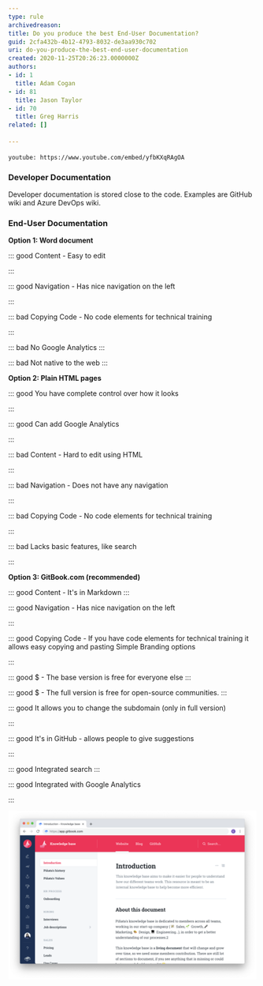 ```yaml
---
type: rule
archivedreason: 
title: Do you produce the best End-User Documentation?
guid: 2cfa432b-4b12-4793-8032-de3aa930c702
uri: do-you-produce-the-best-end-user-documentation
created: 2020-11-25T20:26:23.0000000Z
authors:
- id: 1
  title: Adam Cogan
- id: 81
  title: Jason Taylor
- id: 70
  title: Greg Harris
related: []

---
```


`youtube: https://www.youtube.com/embed/yfbKXqRAgOA`
 


<!--endintro-->

### Developer Documentation


Developer documentation is stored close to the code. Examples are GitHub wiki and Azure DevOps wiki.

### End-User Documentation


**Option 1: Word document**


::: good
Content - Easy to edit

:::



::: good
Navigation - Has nice navigation on the left

:::



::: bad
Copying Code - No code elements for technical training

:::



::: bad
No Google Analytics
:::



::: bad
Not native to the web
:::




**Option 2: Plain HTML pages**


::: good
You have complete control over how it looks

:::



::: good
Can add Google Analytics

:::



::: bad
Content - Hard to edit using HTML

:::



::: bad
Navigation - Does not have any navigation

:::



::: bad
Copying Code - No code elements for technical training

:::



::: bad
Lacks basic features, like search

:::




**Option 3: GitBook.com (recommended)**




::: good
Content - It's in Markdown
:::



::: good
Navigation - Has nice navigation on the left

:::



::: good
Copying Code - If you have code elements for technical training it allows easy copying and pasting
Simple Branding options

:::



::: good
$ - The base version is free for everyone else
:::



::: good
$ - The full version is free for open-source communities. 
:::



::: good
It allows you to change the subdomain (only in full version)

:::



::: good
It's in GitHub - allows people to give suggestions

:::



::: good
Integrated search
:::



::: good
Integrated with Google Analytics

:::



![](gitbook.png)
